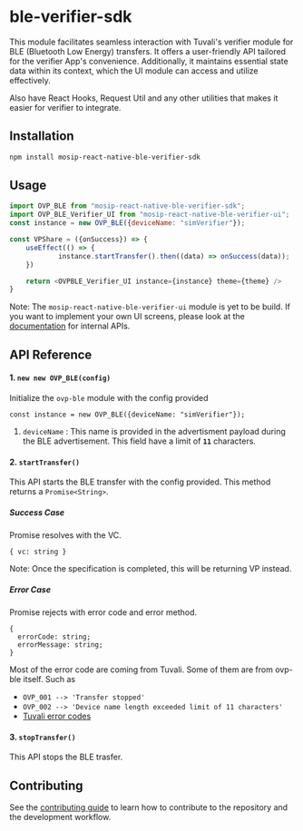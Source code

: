 # ble-verifier-sdk

This module facilitates seamless interaction with Tuvali's verifier module for BLE (Bluetooth Low Energy) transfers. It offers a user-friendly API tailored for the verifier App's convenience. Additionally, it maintains essential state data within its context, which the UI module can access and utilize effectively.

Also have React Hooks, Request Util and any other utilities that makes it easier for verifier to integrate.

## Installation

```sh
npm install mosip-react-native-ble-verifier-sdk
```

## Usage

```javascript
import OVP_BLE from "mosip-react-native-ble-verifier-sdk";
import OVP_BLE_Verifier_UI from "mosip-react-native-ble-verifier-ui";
const instance = new OVP_BLE({deviceName: "simVerifier"});

const VPShare = ({onSuccess}) => {
	useEffect(() => {
            instance.startTransfer().then((data) => onSuccess(data));
	})

	return <OVPBLE_Verifier_UI instance={instance} theme={theme} />
}
```

Note: The `mosip-react-native-ble-verifier-ui` module is yet to be build. If you want to implement your own UI screens, please look at the [documentation](docs/UI-IMPLEMENTATION.md) for internal APIs.

## API Reference
#### 1. `new new OVP_BLE(config)`

Initialize the `ovp-ble` module with the config provided

`const instance = new OVP_BLE({deviceName: "simVerifier"});`

1. `deviceName` : This name is provided in the advertisment payload during the BLE advertisement. This field have a limit of **`11`** characters.

#### 2. `startTransfer()`

This API starts the BLE transfer with the config provided. This method returns a `Promise<String>`.

##### Success Case

Promise resolves with the VC.
```
{ vc: string }
```
Note: Once  the specification is completed, this will be returning VP instead.

##### Error Case

Promise rejects with error code and error method.
```
{
  errorCode: string;
  errorMessage: string;
}
```

Most of the error code are coming from Tuvali. Some of them are from ovp-ble itself. Such as

* `OVP_001 --> 'Transfer stopped'`
* `OVP_002 --> 'Device name length exceeded limit of 11 characters'`
* [Tuvali error codes](https://github.com/mosip/tuvali/blob/develop/docs/error-handling.md#error-codes)

#### 3. `stopTransfer()`

This API stops the BLE trasfer.

## Contributing

See the [contributing guide](CONTRIBUTING.md) to learn how to contribute to the repository and the development workflow.
